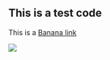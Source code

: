 ## This is a test code

This is a [Banana link](https://snt-code.github.io/code/python/test.html)

<img src="https://render.githubusercontent.com/render/math?math=\frac{1}{2}1">

